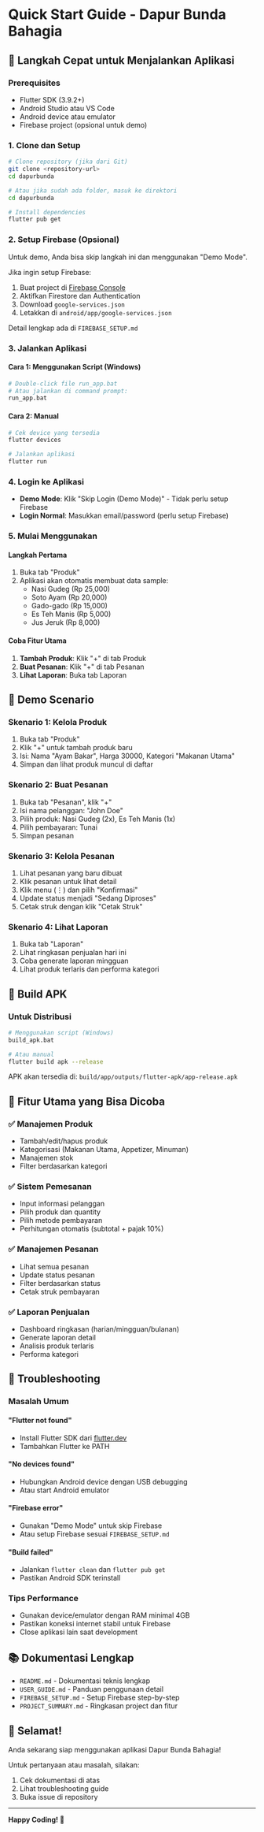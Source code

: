 # Quick Start Guide - Dapur Bunda Bahagia

## 🚀 Langkah Cepat untuk Menjalankan Aplikasi

### Prerequisites
- Flutter SDK (3.9.2+)
- Android Studio atau VS Code
- Android device atau emulator
- Firebase project (opsional untuk demo)

### 1. Clone dan Setup
```bash
# Clone repository (jika dari Git)
git clone <repository-url>
cd dapurbunda

# Atau jika sudah ada folder, masuk ke direktori
cd dapurbunda

# Install dependencies
flutter pub get
```

### 2. Setup Firebase (Opsional)
Untuk demo, Anda bisa skip langkah ini dan menggunakan "Demo Mode".

Jika ingin setup Firebase:
1. Buat project di [Firebase Console](https://console.firebase.google.com)
2. Aktifkan Firestore dan Authentication
3. Download `google-services.json`
4. Letakkan di `android/app/google-services.json`

Detail lengkap ada di `FIREBASE_SETUP.md`

### 3. Jalankan Aplikasi

#### Cara 1: Menggunakan Script (Windows)
```bash
# Double-click file run_app.bat
# Atau jalankan di command prompt:
run_app.bat
```

#### Cara 2: Manual
```bash
# Cek device yang tersedia
flutter devices

# Jalankan aplikasi
flutter run
```

### 4. Login ke Aplikasi
- **Demo Mode**: Klik "Skip Login (Demo Mode)" - Tidak perlu setup Firebase
- **Login Normal**: Masukkan email/password (perlu setup Firebase)

### 5. Mulai Menggunakan

#### Langkah Pertama
1. Buka tab "Produk"
2. Aplikasi akan otomatis membuat data sample:
   - Nasi Gudeg (Rp 25,000)
   - Soto Ayam (Rp 20,000)
   - Gado-gado (Rp 15,000)
   - Es Teh Manis (Rp 5,000)
   - Jus Jeruk (Rp 8,000)

#### Coba Fitur Utama
1. **Tambah Produk**: Klik "+" di tab Produk
2. **Buat Pesanan**: Klik "+" di tab Pesanan
3. **Lihat Laporan**: Buka tab Laporan

## 🎯 Demo Scenario

### Skenario 1: Kelola Produk
1. Buka tab "Produk"
2. Klik "+" untuk tambah produk baru
3. Isi: Nama "Ayam Bakar", Harga 30000, Kategori "Makanan Utama"
4. Simpan dan lihat produk muncul di daftar

### Skenario 2: Buat Pesanan
1. Buka tab "Pesanan", klik "+"
2. Isi nama pelanggan: "John Doe"
3. Pilih produk: Nasi Gudeg (2x), Es Teh Manis (1x)
4. Pilih pembayaran: Tunai
5. Simpan pesanan

### Skenario 3: Kelola Pesanan
1. Lihat pesanan yang baru dibuat
2. Klik pesanan untuk lihat detail
3. Klik menu (⋮) dan pilih "Konfirmasi"
4. Update status menjadi "Sedang Diproses"
5. Cetak struk dengan klik "Cetak Struk"

### Skenario 4: Lihat Laporan
1. Buka tab "Laporan"
2. Lihat ringkasan penjualan hari ini
3. Coba generate laporan mingguan
4. Lihat produk terlaris dan performa kategori

## 🔧 Build APK

### Untuk Distribusi
```bash
# Menggunakan script (Windows)
build_apk.bat

# Atau manual
flutter build apk --release
```

APK akan tersedia di: `build/app/outputs/flutter-apk/app-release.apk`

## 📱 Fitur Utama yang Bisa Dicoba

### ✅ Manajemen Produk
- Tambah/edit/hapus produk
- Kategorisasi (Makanan Utama, Appetizer, Minuman)
- Manajemen stok
- Filter berdasarkan kategori

### ✅ Sistem Pemesanan
- Input informasi pelanggan
- Pilih produk dan quantity
- Pilih metode pembayaran
- Perhitungan otomatis (subtotal + pajak 10%)

### ✅ Manajemen Pesanan
- Lihat semua pesanan
- Update status pesanan
- Filter berdasarkan status
- Cetak struk pembayaran

### ✅ Laporan Penjualan
- Dashboard ringkasan (harian/mingguan/bulanan)
- Generate laporan detail
- Analisis produk terlaris
- Performa kategori

## 🐛 Troubleshooting

### Masalah Umum

#### "Flutter not found"
- Install Flutter SDK dari [flutter.dev](https://flutter.dev)
- Tambahkan Flutter ke PATH

#### "No devices found"
- Hubungkan Android device dengan USB debugging
- Atau start Android emulator

#### "Firebase error"
- Gunakan "Demo Mode" untuk skip Firebase
- Atau setup Firebase sesuai `FIREBASE_SETUP.md`

#### "Build failed"
- Jalankan `flutter clean` dan `flutter pub get`
- Pastikan Android SDK terinstall

### Tips Performance
- Gunakan device/emulator dengan RAM minimal 4GB
- Pastikan koneksi internet stabil untuk Firebase
- Close aplikasi lain saat development

## 📚 Dokumentasi Lengkap

- `README.md` - Dokumentasi teknis lengkap
- `USER_GUIDE.md` - Panduan penggunaan detail
- `FIREBASE_SETUP.md` - Setup Firebase step-by-step
- `PROJECT_SUMMARY.md` - Ringkasan project dan fitur

## 🎉 Selamat!

Anda sekarang siap menggunakan aplikasi Dapur Bunda Bahagia!

Untuk pertanyaan atau masalah, silakan:
1. Cek dokumentasi di atas
2. Lihat troubleshooting guide
3. Buka issue di repository

---

**Happy Coding! 🚀**
